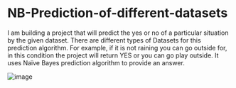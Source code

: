 # NB-Prediction-of-different-datasets
I am building a project that will predict the yes or no of a particular  situation by the given dataset. There are different types of Datasets for  this prediction algorithm. For example, if it is not raining you can go  outside for, in this condition the project will return YES or you can go  play outside. It uses Naïve Bayes prediction algorithm to provide an  answer.

![image](https://user-images.githubusercontent.com/103310529/163253005-e8d2ec3c-8491-4312-87b0-8be86b28cde1.png)
